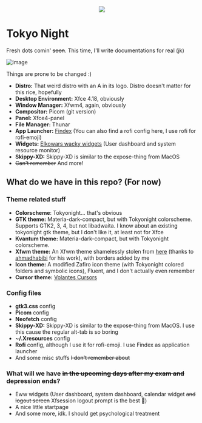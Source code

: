 <center><img src="https://github.com/mehedirm6244/My_XFCE_dotties/assets/86041547/7bc7d69d-7305-4af0-8bc1-5146af468c44"></center>

# Tokyo Night
Fresh dots comin' ~~soon~~. This time, I'll write documentations for real (jk)

![image](https://github.com/mehedirm6244/My_XFCE_dotties/assets/86041547/675fca92-8e65-4e84-b164-64466f8996c8)

Things are prone to be changed :)

- **Distro:** That weird distro with an A in its logo. Distro doesn't matter for this rice, hopefully
- **Desktop Environment:** Xfce 4.18, obviously
- **Window Manager:** Xfwm4, again, obviously
- **Compositor:** Picom (git version)
- **Panel:** Xfce4-panel
- **File Manager:** Thunar
- **App Launcher:** [Findex](https://github.com/mdgaziur/findex) (You can also find a rofi config here, I use rofi for rofi-emoji)
- **Widgets:** [Elkowars wacky widgets](https://github.com/elkowar/eww) (User dashboard and system resource monitor)
- **Skippy-XD:** Skippy-XD is similar to the expose-thing from MacOS
- ~~Can't remember~~ And more!

## What do we have in this repo? (For now)

### Theme related stuff
- **Colorscheme**: Tokyonight... that's obvious
- **GTK theme:** Materia-dark-compact, but with Tokyonight colorscheme. Supports GTK2, 3, 4, but not libadwaita. I know about an existing tokyonight gtk theme, but I don't like it, at least not for Xfce
- **Kvantum theme:** Materia-dark-compact, but with Tokyonight colorscheme.
- **Xfwm theme:** An Xfwm theme shamelessly stolen from [here](https://github.com/ahmadhabibi14/dotfile) (thanks to [ahmadhabibi](https://github.com/ahmadhabibi14) for his work), with borders added by me
- **Icon theme:** A modified Zafiro icon theme (with Tokyonight colored folders and symbolic icons), Fluent, and I don't actually even remember
- **Cursor theme:** [Volantes Cursors](https://www.gnome-look.org/p/1356095/)

### Config files
- **gtk3.css** config
- **Picom** config
- **Neofetch** config
- **Skippy-XD:** Skippy-XD is similar to the expose-thing from MacOS. I use this cause the regular alt-tab is so boring
- **~/.Xresources** config
- **Rofi** config, although I use it for rofi-emoji. I use Findex as application launcher
- And some misc stuffs ~~I don't remember about~~

### What will we have ~~in the upcoming days after my exam and~~ depression ends?

- Eww widgets (User dashboard, system dashboard, calendar widget ~~and logout screen~~ Xfsession logout prompt is the best 🥴)
- A nice little startpage
- And some more, idk. I should get psychological treatment

